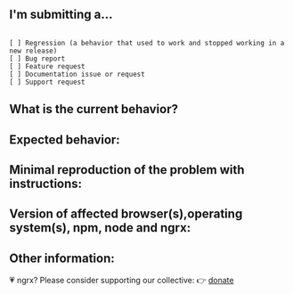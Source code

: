
## I'm submitting a...
<!-- Check one of the following options with "x" -->
<pre><code>
[ ] Regression (a behavior that used to work and stopped working in a new release)
[ ] Bug report  <!-- Please search GitHub for a similar issue or PR before submitting -->
[ ] Feature request
[ ] Documentation issue or request
[ ] Support request
</code></pre>

## What is the current behavior?
<!-- Describe what the current behavior would is. -->

## Expected behavior:
<!-- Describe what the desired behavior would be. -->


## Minimal reproduction of the problem with instructions:
<!--
For bug reports please provide the *STEPS TO REPRODUCE* and if possible a *MINIMAL DEMO* of the problem via
https://plnkr.co.
-->

## Version of affected browser(s),operating system(s), npm, node and ngrx:

## Other information:



:heartpulse: ngrx? Please consider supporting our collective: 👉  [donate](https://opencollective.com/ngrx/donate)
